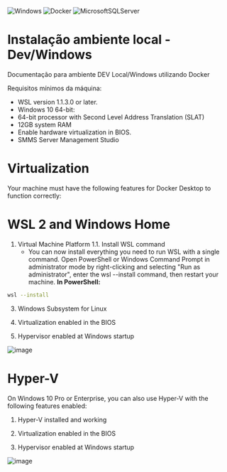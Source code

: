 ![Windows](https://img.shields.io/badge/Windows-0078D6?style=for-the-badge&logo=windows&logoColor=white) ![Docker](https://img.shields.io/badge/docker-%230db7ed.svg?style=for-the-badge&logo=docker&logoColor=white) ![MicrosoftSQLServer](https://img.shields.io/badge/Microsoft%20SQL%20Server-CC2927?style=for-the-badge&logo=microsoft%20sql%20server&logoColor=white)
# Instalação ambiente local - Dev/Windows
Documentação para ambiente DEV Local/Windows utilizando Docker

Requisitos mínimos da máquina:

 - WSL version 1.1.3.0 or later.
 - Windows 10 64-bit:
 - 64-bit processor with Second Level Address Translation (SLAT)
 - 12GB system RAM
 - Enable hardware virtualization in BIOS.
 - SMMS Server Management Studio
 
# Virtualization
Your machine must have the following features for Docker Desktop to function correctly:

# WSL 2 and Windows Home
 1. Virtual Machine Platform
  1.1.  Install WSL command
     - You can now install everything you need to run WSL with a single command. Open PowerShell or Windows Command Prompt in administrator mode by right-clicking and selecting "Run as administrator", enter the wsl --install command, then restart your machine.
<b>In PowerShell:</b>

 ```bash
wsl --install
```

 3. Windows Subsystem for Linux 

 4. Virtualization enabled in the BIOS

 5. Hypervisor enabled at Windows startup
    
![image](https://github.com/oinelsonjunior/documentation_chronos2/assets/7309691/740a673e-8d05-48e0-bed7-125f9f4f2786)

# Hyper-V
On Windows 10 Pro or Enterprise, you can also use Hyper-V with the following features enabled:

 1. Hyper-V installed and working

 2. Virtualization enabled in the BIOS

 3. Hypervisor enabled at Windows startup

![image](https://github.com/oinelsonjunior/documentation_chronos2/assets/7309691/673bbd40-2c72-42a9-a5c5-2fa6e0ba273d)



    




